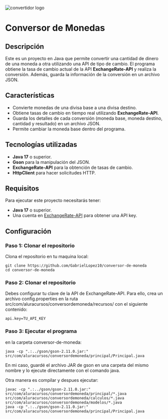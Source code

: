 ![convertidor logo](https://res.cloudinary.com/dfzw74nlk/image/upload/v1728926616/viw7kkf1zeamkicojjzs.jpg)

# Conversor de Monedas

## Descripción
Este es un proyecto en Java que permite convertir una cantidad de dinero de una moneda a otra
utilizando una API de tipo de cambio. El programa obtiene la tasa de cambio actual de la API **ExchangeRate-API**
y realiza la conversión. Además, guarda la información de la conversión en un archivo JSON.

## Características
- Convierte monedas de una divisa base a una divisa destino.
- Obtiene tasas de cambio en tiempo real utilizando **ExchangeRate-API**.
- Guarda los detalles de cada conversión (moneda base, moneda destino, cantidad y resultado) en un archivo JSON.
- Permite cambiar la moneda base dentro del programa.

## Tecnologías utilizadas
- **Java 17** o superior.
- **Gson** para la manipulación del JSON.
- **ExchangeRate-API** para la obtención de tasas de cambio.
- **HttpClient** para hacer solicitudes HTTP.

## Requisitos

Para ejecutar este proyecto necesitarás tener:

- **Java 17** o superior.
- Una cuenta en [ExchangeRate-API](https://www.exchangerate-api.com/) para obtener una API key.

## Configuración

### Paso 1: Clonar el repositorio

Clona el repositorio en tu maquina local:

```
git clone https://github.com/GabrielLopez10/conversor-de-moneda
cd conversor-de-moneda
```

### Paso 2: Clonar el repositorio

Debes configurar tu clave de la API de ExchangeRate-API. 
Para ello, crea un archivo config.properties en la ruta src/com/aluracursos/conversordemoneda/recursos/ con el siguiente contenido:

```
api.key=TU_API_KEY
```

### Paso 3: Ejecutar el programa

en la carpeta conversor-de-moneda:

```
java -cp ".:../gson/gson-2.11.0.jar:" src/com/aluracursos/conversordemoneda/principal/Principal.java
```
En mi caso, guardé el archivo JAR de gson en una carpeta del mismo nombre y lo ejecute directamente con el comando java.

Otra manera es compilar y despues ejecutar:

```
javac -cp ".:../gson/gson-2.11.0.jar:" src/com/aluracursos/conversordemoneda/principal/*.java src/com/aluracursos/conversordemoneda/calculos/*.java src/com/aluracursos/conversordemoneda/modelos/*.java
java -cp ".:../gson/gson-2.11.0.jar:" src/com/aluracursos/conversordemoneda/principal/Principal.java
```